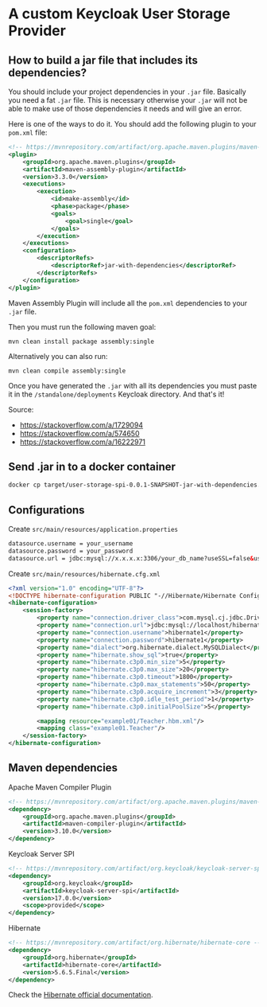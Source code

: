 # A custom Keycloak User Storage Provider

## How to build a jar file that includes its dependencies?

You should include your project dependencies in your `.jar` file. Basically you need a fat `.jar` file. This is necessary otherwise your `.jar` will not be able to make use of those dependencies it needs and will give an error.

Here is one of the ways to do it. You should add the following plugin to your `pom.xml` file:

```xml
<!-- https://mvnrepository.com/artifact/org.apache.maven.plugins/maven-assembly-plugin -->
<plugin>
	<groupId>org.apache.maven.plugins</groupId>
	<artifactId>maven-assembly-plugin</artifactId>
	<version>3.3.0</version>
	<executions>
		<execution>
			<id>make-assembly</id>
			<phase>package</phase>
			<goals>
				<goal>single</goal>
			</goals>
		</execution>
	</executions>
	<configuration>
		<descriptorRefs>
			<descriptorRef>jar-with-dependencies</descriptorRef>
		</descriptorRefs>
	</configuration>
</plugin>
```

Maven Assembly Plugin will include all the `pom.xml` dependencies to your `.jar` file.

Then you must run the following maven goal:

```
mvn clean install package assembly:single
```

Alternatively you can also run:

```
mvn clean compile assembly:single
```

Once you have generated the `.jar` with all its dependencies you must paste it in the `/standalone/deployments` Keycloak directory. And that's it!

Source:
- https://stackoverflow.com/a/1729094
- https://stackoverflow.com/a/574650
- https://stackoverflow.com/a/16222971

## Send .jar in to a docker container

``` bash
docker cp target/user-storage-spi-0.0.1-SNAPSHOT-jar-with-dependencies.jar container_id:/opt/jboss/keycloak/standalone/deployments/user-storage-spi-0.0.1-SNAPSHOT-jar-with-dependencies.jar
```

## Configurations

Create `src/main/resources/application.properties`

```xml
datasource.username = your_username
datasource.password = your_password
datasource.url = jdbc:mysql://x.x.x.x:3306/your_db_name?useSSL=false&useUnicode=true&characterEncoding=UTF-8&serverTimezone=UTC&zeroDateTimeBehavior=convertToNull
```

Create `src/main/resources/hibernate.cfg.xml`

```xml
<?xml version="1.0" encoding="UTF-8"?>
<!DOCTYPE hibernate-configuration PUBLIC "-//Hibernate/Hibernate Configuration DTD 3.0//EN" "http://www.hibernate.org/dtd/hibernate-configuration-3.0.dtd">
<hibernate-configuration>
    <session-factory>
        <property name="connection.driver_class">com.mysql.cj.jdbc.Driver</property>
        <property name="connection.url">jdbc:mysql://localhost/hibernate1</property>
        <property name="connection.username">hibernate1</property>
        <property name="connection.password">hibernate1</property>
        <property name="dialect">org.hibernate.dialect.MySQLDialect</property>
        <property name="hibernate.show_sql">true</property>
        <property name="hibernate.c3p0.min_size">5</property>
        <property name="hibernate.c3p0.max_size">20</property>
        <property name="hibernate.c3p0.timeout">1800</property>
        <property name="hibernate.c3p0.max_statements">50</property>
        <property name="hibernate.c3p0.acquire_increment">3</property>
        <property name="hibernate.c3p0.idle_test_period">1</property>
        <property name="hibernate.c3p0.initialPoolSize">5</property>

        <mapping resource="example01/Teacher.hbm.xml"/>
        <mapping class="example01.Teacher"/>
    </session-factory>
</hibernate-configuration>
```

## Maven dependencies

Apache Maven Compiler Plugin
```xml
<!-- https://mvnrepository.com/artifact/org.apache.maven.plugins/maven-compiler-plugin -->
<dependency>
    <groupId>org.apache.maven.plugins</groupId>
    <artifactId>maven-compiler-plugin</artifactId>
    <version>3.10.0</version>
</dependency>
```

Keycloak Server SPI
```xml
<!-- https://mvnrepository.com/artifact/org.keycloak/keycloak-server-spi -->
<dependency>
    <groupId>org.keycloak</groupId>
    <artifactId>keycloak-server-spi</artifactId>
    <version>17.0.0</version>
    <scope>provided</scope>
</dependency>
```

Hibernate
```xml
<!-- https://mvnrepository.com/artifact/org.hibernate/hibernate-core -->
<dependency>
    <groupId>org.hibernate</groupId>
    <artifactId>hibernate-core</artifactId>
    <version>5.6.5.Final</version>
</dependency>
```
Check the [Hibernate official documentation](https://hibernate.org/orm/documentation/getting-started/).
